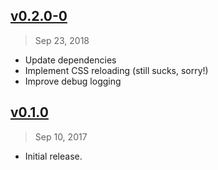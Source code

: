 ## [v0.2.0-0]

> Sep 23, 2018

- Update dependencies
- Implement CSS reloading (still sucks, sorry!)
- Improve debug logging

[v0.2.0-0]: https://github.com/rstacruz/metalsmith-dev-server/compare/v0.1.0...v0.2.0-0

## [v0.1.0]

> Sep 10, 2017

- Initial release.

[v0.1.0]: https://github.com/rstacruz/metalsmith-dev-server/tree/v0.1.0
